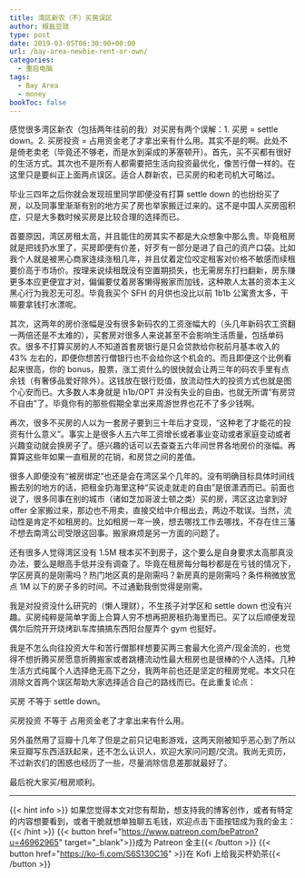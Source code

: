 ```yaml
---
title: 湾区新农（不）买房误区
author: 椒盐豆豉
type: post
date: 2019-03-05T06:30:00+00:00
url: /bay-area-newbie-rent-or-own/
categories:
  - 重启电脑
tags:
  - Bay Area
  - money
bookToc: false
---
```

感觉很多湾区新农（包括两年往前的我）对买房有两个误解：1. 买房 = settle down。2. 买房投资 = 占用资金老了才拿出来有什么用。其实不是的啊。此处不是倚老卖老（毕竟还不够老，而是水到渠成的茅塞顿开）。首先，买不买都有很好的生活方式。其次也不是所有人都需要把生活向投资最优化，像苦行僧一样的。在这里只是要纠正上面两点误区。适合人群新农，已买房的和老司机大可略过。

毕业三四年之后你就会发现班里同学即便没有打算 settle down 的也纷纷买了房，以及同事里渐渐有别的地方买了房也举家搬迁过来的。这不是中国人买房囤积症，只是大多数时候买房是比较合理的选择而已。

首要原因，湾区房租太高，并且能住的房其实不都是大众想象中那么贵。毕竟租房就是把钱扔水里了，买房即便有价差，好歹有一部分是进了自己的资产口袋。比如我个人就是被黑心商家连续涨租几年，并且仗着定位咬定租客对价格不敏感而续租要价高于市场价。按理来说续租既没有空置期损失，也无需房东打扫翻新，房东赚更多本应更便宜才对，偏偏要仗着房客懒得搬家而加钱，这种欺人太甚的资本主义黑心行为我忍无可忍。毕竟我买个 SFH 的月供也没比以前 1b1b 公寓贵太多，干嘛要拿钱打水漂呢。

其次，这两年的房价涨幅是没有很多新码农的工资涨幅大的（头几年新码农工资翻一两倍还是不太难的），买套房对很多人来说甚至不会影响生活质量，包括单码农。很多不打算买房的人不知道首套房银行是只会贷款给你税前月基本收入的 43% 左右的，即便你想苦行僧银行也不会给你这个机会的。而且即便这个比例看起来很高，你的 bonus，股票，涨工资什么的很快就会让两三年的码农手里有点余钱（有奢侈品爱好除外）。这钱放在银行贬值，放流动性大的投资方式也就是图个心安而已。大多数人本身就是 h1b/OPT 并没有失业的自由，也就无所谓“有房贷不自由”了。毕竟你有的那些假期全拿出来周游世界也花不了多少钱啊。

再次，很多不买房的人以为一套房子要到三十年后才变现，“这种老了才能花的投资有什么意义”。事实上是很多人五六年工资增长或者事业变动或者家庭变动或者兴趣变动就会换房子了。感兴趣的话可以去查查五六年间世界各地房价的涨幅。再算算这些年如果一直租房的花销，和房贷之间的差值。

很多人即便没有“被房绑定”也还是会在湾区呆个几年的。没有明确目标具体时间线搬去别的地方的话，把租金扔海里这种“买说走就走的自由”是很潇洒而已。前面也说了，很多同事在别的城市（诸如芝加哥波士顿之类）买的房，湾区这边拿到好 offer 全家搬过来，那边也不用卖，直接交给中介租出去，两边不耽误。当然，流动性是肯定不如租房的。比如租房一年一换，想去哪找工作去哪找，不存在住三藩不想去南湾公司受限这回事。搬家麻烦是另一方面的问题了。

还有很多人觉得湾区没有 1.5M 根本买不到房子，这个要么是自身要求太高那真没办法，要么是眼高手低并没有调查了。毕竟在租房每分每秒都是在亏钱的情况下，学区房真的是刚需吗？热门地区真的是刚需吗？新房真的是刚需吗？条件稍微放宽点 1M 以下的房子多的时间。不过通勤我倒觉得是刚需。

我是对投资没什么研究的（懒人理财），不生孩子对学区和 settle down 也没有兴趣。买房纯粹是简单字面上合算人穷不想再把房租扔海里而已。买了以后顺便发现偶尔后院开开烧烤趴车库搞搞东西阳台屋弄个 gym 也挺好。

我是不怎么向往投资大牛和苦行僧那样想要买两三套最大化资产/现金流的，也觉得不想折腾买房愿意折腾搬家或者跳槽流动性最大租房也是很棒的个人选择。几种生活方式纯属个人选择绝无高下之分，我两年前也还是坚定的租房党呢。本文只在消除文首两个误区帮助大家选择适合自己的路线而已。在此重复论点：

买房 不等于 settle down。

买房投资 不等于 占用资金老了才拿出来有什么用。

另外虽然用了豆瓣十几年了但是之前只记电影游戏，这两天刚被知乎恶心到了所以来豆瓣写东西活跃起来，还不怎么认识人，欢迎大家问问题/交流。我尚无资历，不过新农们的困惑也经历了一些，尽量消除信息差那就最好了。

最后祝大家买/租房顺利。

---
{{< hint info >}}
如果您觉得本文对您有帮助，想支持我的博客创作，或者有特定的内容想要看到，或者干脆就想单独聊五毛钱，欢迎点击下面按钮成为我的金主：
{{< /hint >}}
{{< button href="https://www.patreon.com/bePatron?u=46962965" target="_blank">}}成为 Patreon 金主{{< /button >}}
{{< button href="https://ko-fi.com/S6S130C16" >}}在 Kofi 上给我买杯奶茶{{< /button >}}